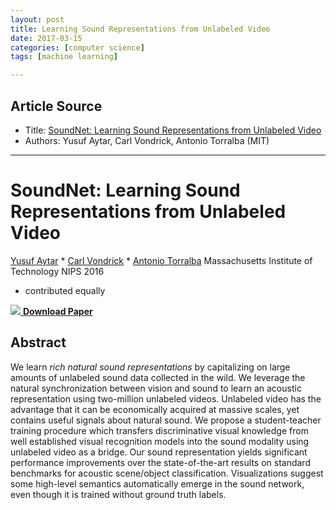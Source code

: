 ```yaml
---
layout: post
title: Learning Sound Representations from Unlabeled Video
date: 2017-03-15
categories: [computer science]
tags: [machine learning]

---
```



## Article Source
* Title: [SoundNet: Learning Sound Representations from Unlabeled Video](https://projects.csail.mit.edu/soundnet/)
* Authors: Yusuf Aytar, Carl Vondrick, Antonio Torralba  (MIT)

---


SoundNet: Learning Sound Representations from Unlabeled Video
====================================

<span>[Yusuf Aytar](http://people.csail.mit.edu/yusuf/) *</span>
<span>[Carl Vondrick](http://mit.edu/vondrick) *</span> <span>[Antonio
Torralba](http://web.mit.edu/torralba/www/)</span>
Massachusetts Institute of Technology
NIPS 2016
* contributed equally


[![](https://projects.csail.mit.edu/soundnet/paper.png) **Download Paper**](https://arxiv.org/pdf/1610.09001.pdf)



Abstract
--------

We learn *rich natural sound representations* by capitalizing on large
amounts of unlabeled sound data collected in the wild. We leverage the
natural synchronization between vision and sound to learn an acoustic
representation using two-million unlabeled videos. Unlabeled video has
the advantage that it can be economically acquired at massive scales,
yet contains useful signals about natural sound. We propose a
student-teacher training procedure which transfers discriminative visual
knowledge from well established visual recognition models into the sound
modality using unlabeled video as a bridge. Our sound representation
yields significant performance improvements over the state-of-the-art
results on standard benchmarks for acoustic scene/object classification.
Visualizations suggest some high-level semantics automatically emerge in
the sound network, even though it is trained without ground truth
labels.

